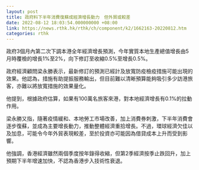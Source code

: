 ```yaml
---
layout: post
title: 政府料下半年消費復蘇成經濟增長動力　但外貿或較差
date: 2022-08-12 18:03:54.000000000 +08:00
link: https://news.rthk.hk/rthk/ch/component/k2/1662163-20220812.htm
categories: rthk
---
```


政府3個月內第二次下調本港全年經濟增長預測，今年實質本地生產總值增長由5月時覆檢的增長1%至2%，向下修訂至收縮0.5%至增長0.5%。

政府經濟顧問梁永勝表示，最新修訂的預測已經計及放寬防疫檢疫措施可能出現的效果。他認為，措施有助提振服務輸出，但目前難以清晰預算能夠吸引多少訪港旅客，亦難以將放寬措施的效果量化。

他提到，根據政府估算，如果有100萬名旅客來港，對本地經濟增長有0.1%的拉動作用。

梁永勝又指，隨著疫情緩和、本地勞工市場改善，加上消費券刺激，下半年消費會逐步復蘇，並成為主要增長動力，推動整體經濟重拾增長。不過，環球經濟欠佳以及加息，可能令今年外貿表現較差，至於投資亦可能因為借貸成本上升而受到影響。

他強調，香港經濟雖然兩個季度按年錄得收縮，但第2季經濟按季止跌回升，加上預期下半年增速加快，不認為香港步入技術性衰退。
